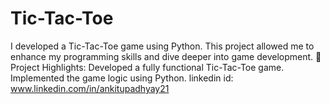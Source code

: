 # Tic-Tac-Toe
I developed a Tic-Tac-Toe game using Python. This project allowed me to enhance my programming skills and dive deeper into game development.  🔹 Project Highlights:  Developed a fully functional Tic-Tac-Toe game. Implemented the game logic using Python. linkedin id: www.linkedin.com/in/ankitupadhyay21
